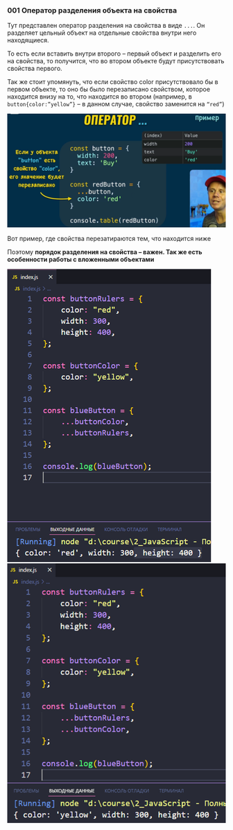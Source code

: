 ### 001 Оператор разделения объекта на свойства

Тут представлен оператор разделения на свойства в виде `...`. Он разделяет цельный объект на отдельные свойства внутри него находящиеся.

То есть если вставить внутри второго – первый объект и разделить его на свойства, то получится, что во втором объекте будут присутствовать свойства первого.

Так же стоит упомянуть, что если свойство color присутствовало бы в первом объекте, то оно бы было перезаписано свойством, которое находится внизу на то, что находится во втором (например, в `button{color:”yellow”}` – в данном случае, свойство заменится на `“red”`)

![](../_png/Pasted%20image%2020220908184155.png)

Вот пример, где свойства перезатираются тем, что находится ниже

Поэтому **порядок разделения на свойства – важен. Так же есть особенности работы с вложенными объектами**

![](../_png/Pasted%20image%2020220908184203.png)![](../_png/Pasted%20image%2020220908184207.png)